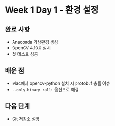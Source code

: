 # Week 1 Day 1 - 환경 설정

## 완료 사항
- Anaconda 가상환경 생성
- OpenCV 4.10.0 설치
- 첫 테스트 성공

## 배운 점
- Mac에서 opencv-python 설치 시 protobuf 충돌 이슈
- `--only-binary :all:` 옵션으로 해결

## 다음 단계
- Git 저장소 설정